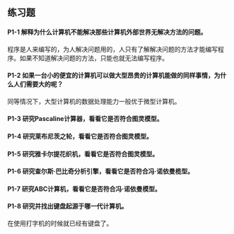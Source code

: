 ## 练习题
#### P1-1 解释为什么计算机不能解决那些计算机外部世界无解决方法的问题。   
程序是人来编写的，为人解决问题用的，人只有了解解决问题的方法才能编写程序。如果不知道解决问题的方法，只能也就无法编写程序。    
   

#### P1-2 如果一台小的便宜的计算机可以做大型昂贵的计算机能做的同样事情，为什么人们需要大的呢？   
同等情况下，大型计算机的数据处理能力一般优于微型计算机。   

#### P1-3 研究Pascaline计算器，看看它是否符合图灵模型。   


#### P1-4 研究莱布尼茨之轮，看看它是否符合图灵模型。   


#### P1-5 研究雅卡尔提花织机，看看它是否符合图灵模型。   


#### P1-6 研究查尔斯·巴比奇分析引擎，看看它是否符合冯·诺依曼榄型。   


#### P1-7 研究ABC计算机，看看它是否符合冯·诺依曼模型。   


#### P1-8 研究并找出键盘起源于哪一代计算机。     
在使用打字机的时候就已经有键盘了。   
